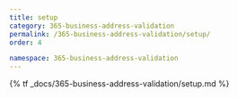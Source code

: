 ```yaml
---
title: setup
category: 365-business-address-validation
permalink: /365-business-address-validation/setup/
order: 4

namespace: 365-business-address-validation
---
```


{% tf _docs/365-business-address-validation/setup.md %}